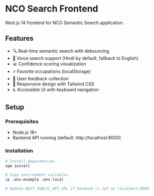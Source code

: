# NCO Search Frontend

Next.js 14 frontend for NCO Semantic Search application.

## Features

- 🔍 Real-time semantic search with debouncing
- 🎤 Voice search support (Hindi by default, fallback to English)
- 📊 Confidence scoring visualization
- ⭐ Favorite occupations (localStorage)
- 💬 User feedback collection
- 📱 Responsive design with Tailwind CSS
- ♿ Accessible UI with keyboard navigation

## Setup

### Prerequisites

- Node.js 18+
- Backend API running (default: http://localhost:8000)

### Installation

```bash
# Install dependencies
npm install

# Copy environment variables
cp .env.example .env.local

# Update NEXT_PUBLIC_API_URL if backend is not on localhost:8000